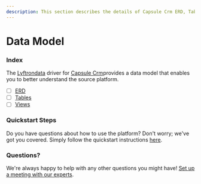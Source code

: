 ```yaml
---
description: This section describes the details of Capsule Crm ERD, Tables, and Views.
---
```


# Data Model

### Index

The  [Lyftrondata](https://www.lyftrondata.com/) driver for [Capsule Crm](https://www.lyftrondata.com/integration/sales-analytics/capsule/)provides a data model that enables you to better understand the source platform.

* [ ] [ERD](../../../sales-analytics/capsule-crm/data-model/erd.md)
* [ ] [Tables](../../../sales-analytics/capsule-crm/data-model/tables.md)
* [ ] [Views](../../../sales-analytics/capsule-crm/data-model/views.md)

### Quickstart Steps

Do you have questions about how to use the platform? Don't worry; we've got you covered. Simply follow the quickstart instructions [here](../../../sales-analytics/capsule-crm/quickstart-steps.md).

### Questions? <a href="#questions" id="questions"></a>

We're always happy to help with any other questions you might have! [Set up a meeting with our experts](https://www.lyftrondata.com/book-a-meeting/).

